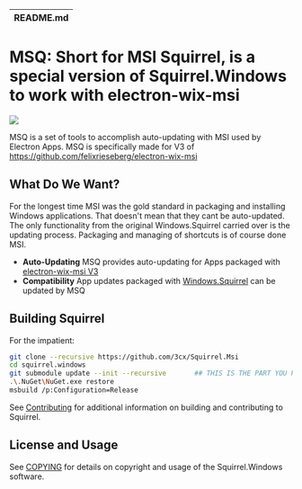 | README.md |
|:---|


# MSQ: Short for MSI Squirrel, is a special version of Squirrel.Windows to work with electron-wix-msi

![](docs/artwork/Squirrel-Logo.png)


MSQ is a set of tools to accomplish auto-updating with MSI used by Electron Apps. MSQ is specifically made for V3 of https://github.com/felixrieseberg/electron-wix-msi 


## What Do We Want?

For the longest time MSI was the gold standard in packaging and installing Windows applications.  That doesn't mean that they cant be auto-updated. The only functionality from the original Windows.Squirrel carried over is the updating process. Packaging and managing of shortcuts is of course done MSI.

* **Auto-Updating** MSQ provides auto-updating for Apps packaged  with [electron-wix-msi V3](https://github.com/felixrieseberg/electron-wix-msi)
* **Compatibility** App updates packaged with [Windows.Squirrel](https://github.com/Squirrel/Squirrel.Windows) can be updated by MSQ

## Building Squirrel
For the impatient:

```sh
git clone --recursive https://github.com/3cx/Squirrel.Msi
cd squirrel.windows
git submodule update --init --recursive       ## THIS IS THE PART YOU PROBABLY FORGOT
.\.NuGet\NuGet.exe restore
msbuild /p:Configuration=Release
```
See [Contributing](docs/contributing/contributing.md) for additional information on building and contributing to Squirrel.


## License and Usage

See [COPYING](COPYING) for details on copyright and usage of the Squirrel.Windows software.









